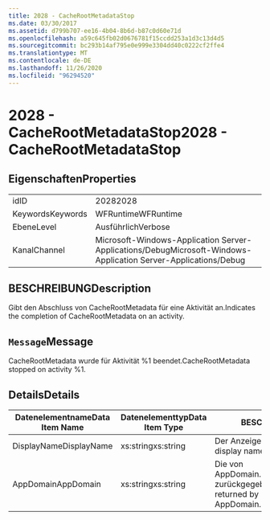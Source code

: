 ```yaml
---
title: 2028 - CacheRootMetadataStop
ms.date: 03/30/2017
ms.assetid: d799b707-ee16-4b04-8b6d-b87c0d60e71d
ms.openlocfilehash: a59c645fb02d0676781f15ccdd253a1d3c13d4d5
ms.sourcegitcommit: bc293b14af795e0e999e3304dd40c0222cf2ffe4
ms.translationtype: MT
ms.contentlocale: de-DE
ms.lasthandoff: 11/26/2020
ms.locfileid: "96294520"
---
```

# <a name="2028---cacherootmetadatastop"></a><span data-ttu-id="d8fb5-102">2028 - CacheRootMetadataStop</span><span class="sxs-lookup"><span data-stu-id="d8fb5-102">2028 - CacheRootMetadataStop</span></span>

## <a name="properties"></a><span data-ttu-id="d8fb5-103">Eigenschaften</span><span class="sxs-lookup"><span data-stu-id="d8fb5-103">Properties</span></span>  
  
|||  
|-|-|  
|<span data-ttu-id="d8fb5-104">id</span><span class="sxs-lookup"><span data-stu-id="d8fb5-104">ID</span></span>|<span data-ttu-id="d8fb5-105">2028</span><span class="sxs-lookup"><span data-stu-id="d8fb5-105">2028</span></span>|  
|<span data-ttu-id="d8fb5-106">Keywords</span><span class="sxs-lookup"><span data-stu-id="d8fb5-106">Keywords</span></span>|<span data-ttu-id="d8fb5-107">WFRuntime</span><span class="sxs-lookup"><span data-stu-id="d8fb5-107">WFRuntime</span></span>|  
|<span data-ttu-id="d8fb5-108">Ebene</span><span class="sxs-lookup"><span data-stu-id="d8fb5-108">Level</span></span>|<span data-ttu-id="d8fb5-109">Ausführlich</span><span class="sxs-lookup"><span data-stu-id="d8fb5-109">Verbose</span></span>|  
|<span data-ttu-id="d8fb5-110">Kanal</span><span class="sxs-lookup"><span data-stu-id="d8fb5-110">Channel</span></span>|<span data-ttu-id="d8fb5-111">Microsoft-Windows-Application Server-Applications/Debug</span><span class="sxs-lookup"><span data-stu-id="d8fb5-111">Microsoft-Windows-Application Server-Applications/Debug</span></span>|  
  
## <a name="description"></a><span data-ttu-id="d8fb5-112">BESCHREIBUNG</span><span class="sxs-lookup"><span data-stu-id="d8fb5-112">Description</span></span>  

 <span data-ttu-id="d8fb5-113">Gibt den Abschluss von CacheRootMetadata für eine Aktivität an.</span><span class="sxs-lookup"><span data-stu-id="d8fb5-113">Indicates the completion of CacheRootMetadata on an activity.</span></span>  
  
## <a name="message"></a><span data-ttu-id="d8fb5-114">`Message`</span><span class="sxs-lookup"><span data-stu-id="d8fb5-114">Message</span></span>  

 <span data-ttu-id="d8fb5-115">CacheRootMetadata wurde für Aktivität %1 beendet.</span><span class="sxs-lookup"><span data-stu-id="d8fb5-115">CacheRootMetadata stopped on activity %1.</span></span>  
  
## <a name="details"></a><span data-ttu-id="d8fb5-116">Details</span><span class="sxs-lookup"><span data-stu-id="d8fb5-116">Details</span></span>  
  
|<span data-ttu-id="d8fb5-117">Datenelementname</span><span class="sxs-lookup"><span data-stu-id="d8fb5-117">Data Item Name</span></span>|<span data-ttu-id="d8fb5-118">Datenelementtyp</span><span class="sxs-lookup"><span data-stu-id="d8fb5-118">Data Item Type</span></span>|<span data-ttu-id="d8fb5-119">BESCHREIBUNG</span><span class="sxs-lookup"><span data-stu-id="d8fb5-119">Description</span></span>|  
|--------------------|--------------------|-----------------|  
|<span data-ttu-id="d8fb5-120">DisplayName</span><span class="sxs-lookup"><span data-stu-id="d8fb5-120">DisplayName</span></span>|<span data-ttu-id="d8fb5-121">xs:string</span><span class="sxs-lookup"><span data-stu-id="d8fb5-121">xs:string</span></span>|<span data-ttu-id="d8fb5-122">Der Anzeigename der Aktivität.</span><span class="sxs-lookup"><span data-stu-id="d8fb5-122">The display name of the activity.</span></span>|  
|<span data-ttu-id="d8fb5-123">AppDomain</span><span class="sxs-lookup"><span data-stu-id="d8fb5-123">AppDomain</span></span>|<span data-ttu-id="d8fb5-124">xs:string</span><span class="sxs-lookup"><span data-stu-id="d8fb5-124">xs:string</span></span>|<span data-ttu-id="d8fb5-125">Die von AppDomain.CurrentDomain.FriendlyName zurückgegebene Zeichenfolge.</span><span class="sxs-lookup"><span data-stu-id="d8fb5-125">The string returned by AppDomain.CurrentDomain.FriendlyName.</span></span>|
